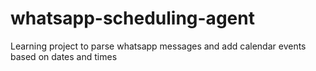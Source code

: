 # whatsapp-scheduling-agent
Learning project to parse whatsapp messages and add calendar events based on dates and times
